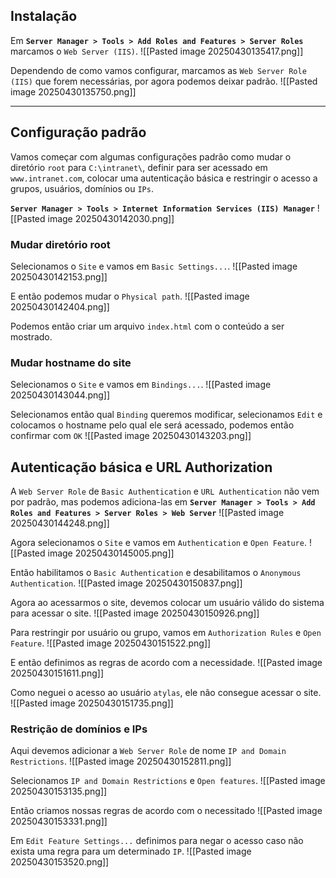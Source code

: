 ## Instalação
Em **`Server Manager > Tools > Add Roles and Features > Server Roles`** marcamos o `Web Server (IIS)`.
![[Pasted image 20250430135417.png]]

Dependendo de como vamos configurar, marcamos as `Web Server Role (IIS)` que forem necessárias, por agora podemos deixar padrão.
![[Pasted image 20250430135750.png]]
***
## Configuração padrão
Vamos começar com algumas configurações padrão como mudar o diretório `root` para `C:\intranet\`, definir para ser acessado em `www.intranet.com`, colocar uma autenticação básica e restringir o acesso a grupos, usuários, domínios ou `IPs`.

**`Server Manager > Tools > Internet Information Services (IIS) Manager`**
![[Pasted image 20250430142030.png]]
### Mudar diretório root
Selecionamos o `Site` e vamos em `Basic Settings...`.
![[Pasted image 20250430142153.png]]

E então podemos mudar o `Physical path`.
![[Pasted image 20250430142404.png]]

Podemos então criar um arquivo `index.html` com o conteúdo a ser mostrado.
### Mudar hostname do site
Selecionamos o `Site` e vamos em `Bindings...`.
![[Pasted image 20250430143044.png]]

Selecionamos então qual `Binding` queremos modificar, selecionamos `Edit` e colocamos o hostname pelo qual ele será acessado, podemos então confirmar com `OK`
![[Pasted image 20250430143203.png]]
## Autenticação básica e URL Authorization
A `Web Server Role` de `Basic Authentication` e `URL Authentication` não vem por padrão, mas podemos adiciona-las em **`Server Manager > Tools > Add Roles and Features > Server Roles > Web Server`**
![[Pasted image 20250430144248.png]]

Agora selecionamos o `Site` e vamos em `Authentication` e `Open Feature`.
![[Pasted image 20250430145005.png]]

Então habilitamos o `Basic Authentication` e desabilitamos o `Anonymous Authentication`.
![[Pasted image 20250430150837.png]]

Agora ao acessarmos o site, devemos colocar um usuário válido do sistema para acessar o site.
![[Pasted image 20250430150926.png]]

Para restringir por usuário ou grupo, vamos em `Authorization Rules` e `Open Feature`.
![[Pasted image 20250430151522.png]]

E então definimos as regras de acordo com a necessidade.
![[Pasted image 20250430151611.png]]

Como neguei o acesso ao usuário `atylas`, ele não consegue acessar o site.
![[Pasted image 20250430151735.png]]
### Restrição de domínios e IPs
Aqui devemos adicionar a `Web Server Role` de nome `IP and Domain Restrictions`.
![[Pasted image 20250430152811.png]]

Selecionamos `IP and Domain Restrictions` e `Open features`.
![[Pasted image 20250430153135.png]]

Então criamos nossas regras de acordo com o necessitado
![[Pasted image 20250430153331.png]]

Em `Edit Feature Settings...` definimos para negar o acesso caso não exista uma regra para um determinado `IP`.
![[Pasted image 20250430153520.png]]






